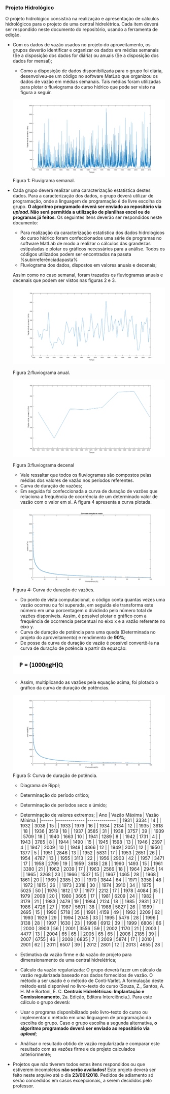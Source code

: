 ### Projeto Hidrológico

O projeto hidrológico consistirá na realização e apresentação de cálculos hidrológicos para o projeto de uma central hidrelétrica. Cada item deverá ser respondido neste documento do repositório, usando a ferramenta de edição.


  - Com os dados de vazão usados no projeto do aproveitamento, os grupos deverão identificar e organizar os dados em médias semanais (Se a disposição dos dados for diária) ou anuais (Se a disposição dos dados for mensal);
  
    + Como a disposição de dados disponibilizada para o grupo foi diária, desenvolveu-se um código no software MatLab que organizou os dados de vazão em médias semanais. Tais médias foram utilizadas para plotar o fluviograma do curso hídrico que pode ser visto na figura a seguir.
    
    ![Teste de legenda de imagem](/imagens2/fluviogramasemanal.png)
                                                              Figura 1: Fluvigrama semanal.
  
  - Cada grupo deverá realizar uma caracterização estatística destes dados. Para a caracterização dos dados, o grupo deverá utilizar de programação, onde a linguagem de programação é de livre escolha do grupo. **O algoritmo programado deverá ser enviado ao repositório via *upload*. Não será permitida a utilização de planilhas excel ou de programas já feitos**. Os seguintes itens deverão ser respondidos neste documento:
  
      + Para realização da caracterização estatistica dos dados hidrológicos do curso hidrico foram confeccionados uma série de programas no software MatLab de modo a realizar o cálculos das grandezas estipuladas e plotar os gráficos necessários para a análise. Todos os códigos utilizados podem ser encontrados na passta %subirreferênciadapasta%
  
       - Fluviograma dos dados, dispostos em valores anuais e decenais;
       
       Assim como no caso semanal, foram trazados os fluviogramas anuais e decenais que podem ser vistos nas figuras 2 e 3.
       
       ![Teste de legenda de imagem](/imagens2/fluviogramaanual1.png)
       
       Figura 2:fluviograma anual.
       
       ![Teste de legenda de imagem](/imagens2/fluviogramadecenal.png)
       
       Figura 3:fluviograma decenal
       
       + Vale ressaltar que todos os fluviogramas são compostos pelas médias dos valores de vazão nos períodos referentes.
       
       
       
       - Curva de duração de vazões;
       
       + Em seguida foi confeccionada a curva de duração de vazões que relaciona a frequência de ocorrência de um determinado valor de vazão com o valor em si. A figura 4 apresenta a curva plotada.
       
       ![Teste de legenda de imagem](/imagens2/curvadeduracaodevazoes.png)
       Figura 4: Curva de duração de vazões.
       
       + Do ponto de vista computacional, o código conta quantas vezes uma vazão ocorreu ou foi superada, em seguida ele transforma este número em uma porcentagem o dividindo pelo número total de vazões disponíveis. Assim, é possível plotar o gráfico com a frequência de ocorrencia percentual no eixo x e a vazão referente no eixo y.
       
       - Curva de duração de potência para uma queda (Determinada no projeto do aproveitamento) e rendimento de **90%**;
       
       + De posse da curva de duração de vazão é possível convertê-la na curva de duração de potência a partir da equação:
       
       ![Teste de legenda de imagem](/imagens2/eqp.png)
       
       + Assim, multiplicando as vazões pela equação acima, foi plotado o gráfico da curva de duração de potências.
       
       ![Teste de legenda de imagem](/imagens2/curvadeduracaodepotencias.png)
       Figura 5: Curva de duração de potência.
       
       - Diagrama de Rippl;      
       
       - Determinação do período crítico;
        
       - Determinação de períodos seco e úmido;
        
       - Determinação de valores extremos;
      | Ano  	| Vazão Máxima 	| Vazão Mínima 	|
|------	|--------------	|--------------	|
| 1931 	| 3334         	| 14           	|
| 1932 	| 3038         	| 15           	|
| 1933 	| 1979         	| 16           	|
| 1934 	| 2134         	| 12           	|
| 1935 	| 3618         	| 18           	|
| 1936 	| 3519         	| 18           	|
| 1937 	| 3585         	| 31           	|
| 1938 	| 3757         	| 39           	|
| 1939 	| 5709         	| 18           	|
| 1940 	| 1663         	| 10           	|
| 1941 	| 1289         	| 8            	|
| 1942 	| 1731         	| 4            	|
| 1943 	| 3785         	| 8            	|
| 1944 	| 1490         	| 15           	|
| 1945 	| 1598         	| 13           	|
| 1946 	| 2397         	| 4            	|
| 1947 	| 2009         	| 10           	|
| 1948 	| 4366         	| 12           	|
| 1949 	| 2051         	| 12           	|
| 1950 	| 1377         	| 5            	|
| 1951 	| 2846         	| 13           	|
| 1952 	| 5831         	| 17           	|
| 1953 	| 2651         	| 26           	|
| 1954 	| 4787         	| 13           	|
| 1955 	| 3113         	| 22           	|
| 1956 	| 2903         	| 42           	|
| 1957 	| 3471         	| 17           	|
| 1958 	| 2799         	| 19           	|
| 1959 	| 3618         	| 28           	|
| 1960 	| 1493         	| 15           	|
| 1961 	| 3380         	| 21           	|
| 1962 	| 2039         	| 17           	|
| 1963 	| 2566         	| 18           	|
| 1964 	| 2945         	| 14           	|
| 1965 	| 3268         	| 23           	|
| 1966 	| 1537         	| 15           	|
| 1967 	| 1465         	| 28           	|
| 1968 	| 1861         	| 20           	|
| 1969 	| 2385         	| 20           	|
| 1970 	| 3844         	| 64           	|
| 1971 	| 3358         	| 48           	|
| 1972 	| 1815         	| 26           	|
| 1973 	| 2318         	| 30           	|
| 1974 	| 3910         	| 34           	|
| 1975 	| 5025         	| 50           	|
| 1976 	| 1812         	| 17           	|
| 1977 	| 2212         	| 17           	|
| 1978 	| 4084         	| 35           	|
| 1979 	| 2008         	| 20           	|
| 1980 	| 3605         	| 17           	|
| 1981 	| 6209         	| 24           	|
| 1982 	| 3179         	| 21           	|
| 1983 	| 2479         	| 19           	|
| 1984 	| 2124         	| 18           	|
| 1985 	| 2931         	| 37           	|
| 1986 	| 4726         	| 27           	|
| 1987 	| 5601         	| 38           	|
| 1988 	| 5827         	| 26           	|
| 1989 	| 2695         	| 15           	|
| 1990 	| 5718         	| 35           	|
| 1991 	| 4159         	| 49           	|
| 1992 	| 2209         	| 62           	|
| 1993 	| 1929         	| 29           	|
| 1994 	| 2045         	| 33           	|
| 1995 	| 5476         	| 28           	|
| 1996 	| 3138         	| 28           	|
| 1997 	| 1630         	| 23           	|
| 1998 	| 6912         	| 39           	|
| 1999 	| 6806         	| 86           	|
| 2000 	| 3903         	| 56           	|
| 2001 	| 3556         	| 59           	|
| 2002 	| 1170         	| 21           	|
| 2003 	| 4477         	| 13           	|
| 2004 	| 65           	| 65           	|
| 2005 	| 65           	| 65           	|
| 2006 	| 2185         	| 39           	|
| 2007 	| 6755         	| 46           	|
| 2008 	| 6835         	| 7            	|
| 2009 	| 5874         	| 17           	|
| 2010 	| 2901         	| 62           	|
| 2011 	| 6507         	| 39           	|
| 2012 	| 2801         	| 12           	|
| 2013 	| 4655         	| 28           	|
        
       - Estimativa da vazão firme e da vazão de projeto para dimensionamento de uma central hidrelétrica;
        
      
       - Cálculo da vazão regularizada: O grupo deverá fazer um cálculo da vazão regularizada baseado nos dados fornecidos de vazão. O método a ser usado é o método de Conti-Varlet. A formulação deste método está disponível no livro-texto do curso (Souza, Z., Santos, A. H. M e Bortoni, E. C.  **Centrais Hidrelétricas: Implantação e Comissionamento**, 2a. Edição, Editora Interciência.). Para este cálculo o grupo deverá:
        
       - Usar o programa disponibilizado pelo livro-texto do curso ou implementar o método em uma linguagem de programação da escolha do grupo. Caso o grupo escolha a segunda alternativa, **o algoritmo programado deverá ser enviado ao repositório via *upload***;
       
       - Análisar o resultado obtido de vazão regularizada e comparar este resultado com as vazões firme e de projeto calculados anteriormente;
        
  - Projetos que não tiverem todos estes itens respondidos ou que estiverem incompletos **não serão avaliados!**
Este projeto deverá ser feito neste arquivo até o dia **23/09/2018**. Pedidos de adiamento só serão concedidos em casos excepcionais, a serem decididos pelo professor.
